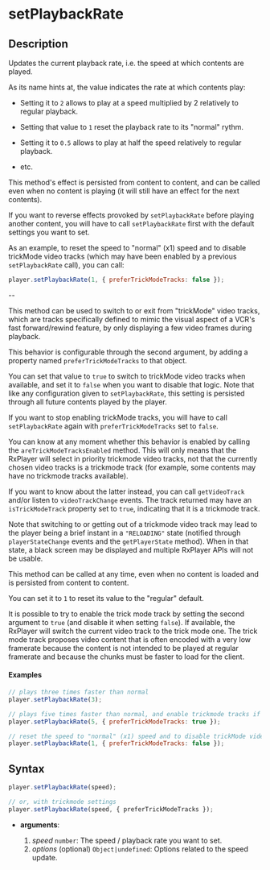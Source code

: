 # setPlaybackRate

## Description

Updates the current playback rate, i.e. the speed at which contents are played.

As its name hints at, the value indicates the rate at which contents play:

- Setting it to `2` allows to play at a speed multiplied by 2 relatively to regular
  playback.

- Setting that value to `1` reset the playback rate to its "normal" rythm.

- Setting it to `0.5` allows to play at half the speed relatively to regular playback.

- etc.

This method's effect is persisted from content to content, and can be called even when no
content is playing (it will still have an effect for the next contents).

If you want to reverse effects provoked by `setPlaybackRate` before playing another
content, you will have to call `setPlaybackRate` first with the default settings you want
to set.

As an example, to reset the speed to "normal" (x1) speed and to disable trickMode video
tracks (which may have been enabled by a previous `setPlaybackRate` call), you can call:

```js
player.setPlaybackRate(1, { preferTrickModeTracks: false });
```

--

This method can be used to switch to or exit from "trickMode" video tracks, which are
tracks specifically defined to mimic the visual aspect of a VCR's fast forward/rewind
feature, by only displaying a few video frames during playback.

This behavior is configurable through the second argument, by adding a property named
`preferTrickModeTracks` to that object.

You can set that value to `true` to switch to trickMode video tracks when available, and
set it to `false` when you want to disable that logic. Note that like any configuration
given to `setPlaybackRate`, this setting is persisted through all future contents played
by the player.

If you want to stop enabling trickMode tracks, you will have to call `setPlaybackRate`
again with `preferTrickModeTracks` set to `false`.

You can know at any moment whether this behavior is enabled by calling the
`areTrickModeTracksEnabled` method. This will only means that the RxPlayer will select in
priority trickmode video tracks, not that the currently chosen video tracks is a trickmode
track (for example, some contents may have no trickmode tracks available).

If you want to know about the latter instead, you can call `getVideoTrack` and/or listen
to `videoTrackChange` events. The track returned may have an `isTrickModeTrack` property
set to `true`, indicating that it is a trickmode track.

Note that switching to or getting out of a trickmode video track may lead to the player
being a brief instant in a `"RELOADING"` state (notified through `playerStateChange`
events and the `getPlayerState` method). When in that state, a black screen may be
displayed and multiple RxPlayer APIs will not be usable.

This method can be called at any time, even when no content is loaded and is persisted
from content to content.

You can set it to `1` to reset its value to the "regular" default.

It is possible to try to enable the trick mode track by setting the second argument to
`true` (and disable it when setting `false`). If available, the RxPlayer will switch the
current video track to the trick mode one. The trick mode track proposes video content
that is often encoded with a very low framerate because the content is not intended to be
played at regular framerate and because the chunks must be faster to load for the client.

#### Examples

```js
// plays three times faster than normal
player.setPlaybackRate(3);
```

```js
// plays five times faster than normal, and enable trickmode tracks if they exist
player.setPlaybackRate(5, { preferTrickModeTracks: true });
```

```js
// reset the speed to "normal" (x1) speed and to disable trickMode video tracks
player.setPlaybackRate(1, { preferTrickModeTracks: false });
```

## Syntax

```js
player.setPlaybackRate(speed);

// or, with trickmode settings
player.setPlaybackRate(speed, { preferTrickModeTracks });
```

- **arguments**:

  1.  _speed_ `number`: The speed / playback rate you want to set.
  2.  _options_ (optional) `Object|undefined`: Options related to the speed update.
